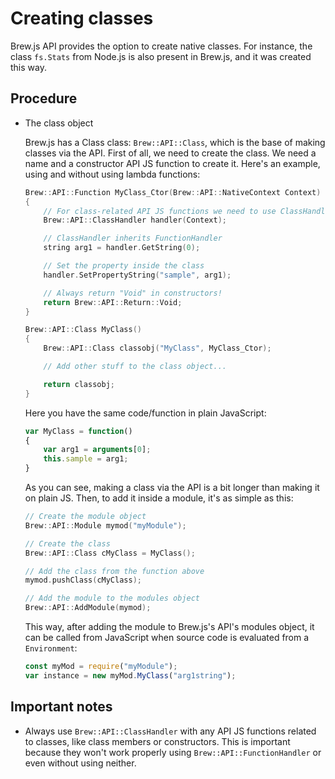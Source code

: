 # Creating classes

Brew.js API provides the option to create native classes. For instance, the class `fs.Stats` from Node.js is also present in Brew.js, and it was created this way.

## Procedure

- The class object

  Brew.js has a Class class: `Brew::API::Class`, which is the base of making classes via the API. First of all, we need to create the class. We need a name and a constructor API JS function to create it. Here's an example, using and without using lambda functions:

  ``` cpp
  Brew::API::Function MyClass_Ctor(Brew::API::NativeContext Context)
  {
      // For class-related API JS functions we need to use ClassHandler!
      Brew::API::ClassHandler handler(Context);

      // ClassHandler inherits FunctionHandler
      string arg1 = handler.GetString(0);

      // Set the property inside the class
      handler.SetPropertyString("sample", arg1);

      // Always return "Void" in constructors!
      return Brew::API::Return::Void;
  }

  Brew::API::Class MyClass()
  {
      Brew::API::Class classobj("MyClass", MyClass_Ctor);

      // Add other stuff to the class object...

      return classobj;
  }
  ```

  Here you have the same code/function in plain JavaScript:

  ``` js
  var MyClass = function()
  {
      var arg1 = arguments[0];
      this.sample = arg1;
  }
  ```

  As you can see, making a class via the API is a bit longer than making it on plain JS. Then, to add it inside a module, it's as simple as this:

  ``` cpp
  // Create the module object
  Brew::API::Module mymod("myModule");

  // Create the class
  Brew::API::Class cMyClass = MyClass();

  // Add the class from the function above
  mymod.pushClass(cMyClass);

  // Add the module to the modules object
  Brew::API::AddModule(mymod);
  ```

  This way, after adding the module to Brew.js's API's modules object, it can be called from JavaScript when source code is evaluated from a `Environment`:

  ``` js
  const myMod = require("myModule");
  var instance = new myMod.MyClass("arg1string");
  ```

## Important notes

- Always use `Brew::API::ClassHandler` with any API JS functions related to classes, like class members or constructors. This is important because they won't work properly using `Brew::API::FunctionHandler` or even without using neither.